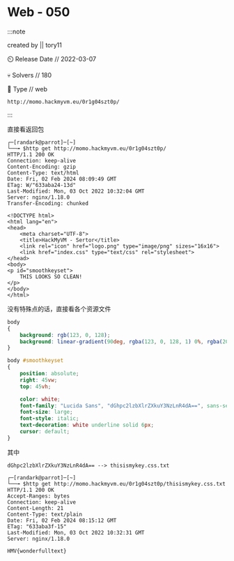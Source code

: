 # Web - 050

:::note

created by || tory11

⏲️ Release Date // 2022-03-07

💀 Solvers // 180

🧩 Type // web

`http://momo.hackmyvm.eu/0r1g04szt0p/`

:::

直接看返回包

```shell
┌─[randark@parrot]─[~]
└──╼ $http get http://momo.hackmyvm.eu/0r1g04szt0p/
HTTP/1.1 200 OK
Connection: keep-alive
Content-Encoding: gzip
Content-Type: text/html
Date: Fri, 02 Feb 2024 08:09:49 GMT
ETag: W/"633aba24-13d"
Last-Modified: Mon, 03 Oct 2022 10:32:04 GMT
Server: nginx/1.18.0
Transfer-Encoding: chunked

<!DOCTYPE html>
<html lang="en">
<head>
    <meta charset="UTF-8">
    <title>HackMyVM - Sertor</title>
    <link rel="icon" href="logo.png" type="image/png" sizes="16x16">
    <link href="index.css" type="text/css" rel="stylesheet">
</head>
<body>
<p id="smoothkeyset">
    THIS LOOKS SO CLEAN!
</p>
</body>
</html>
```

没有特殊点的话，直接看各个资源文件

```css title="http://momo.hackmyvm.eu/0r1g04szt0p/index.css"
body
{
    background: rgb(123, 0, 128);
    background: linear-gradient(90deg, rgba(123, 0, 128, 1) 0%, rgba(205, 0, 187, 1) 34%, rgba(255, 0, 134, 1) 68%);
}

body #smoothkeyset
{
    position: absolute;
    right: 45vw;
    top: 45vh;

    color: white;
    font-family: "Lucida Sans", "dGhpc2lzbXlrZXkuY3NzLnR4dA==", sans-serif;
    font-size: large;
    font-style: italic;
    text-decoration: white underline solid 6px;
    cursor: default;
}
```

其中

```plaintext
dGhpc2lzbXlrZXkuY3NzLnR4dA== --> thisismykey.css.txt
```

```shell
┌─[randark@parrot]─[~]
└──╼ $http get http://momo.hackmyvm.eu/0r1g04szt0p/thisismykey.css.txt
HTTP/1.1 200 OK
Accept-Ranges: bytes
Connection: keep-alive
Content-Length: 21
Content-Type: text/plain
Date: Fri, 02 Feb 2024 08:15:12 GMT
ETag: "633aba3f-15"
Last-Modified: Mon, 03 Oct 2022 10:32:31 GMT
Server: nginx/1.18.0

HMV{wonderfulltext}
```
